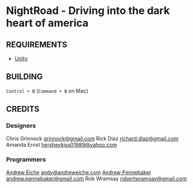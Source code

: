 # NightRoad - Driving into the dark heart of america

## REQUIREMENTS

 - [Unity](http://unity3d.com/)

## BUILDING

`Control + B` (`Command + B` on Mac)

## CREDITS

### Designers

Chris Grinnock <grinnock@gmail.com>
Rick Diaz <richard.diaz@gmail.com>
Amanda Ernst <hersheykiss01989@yahoo.com>

### Programmers

[Andrew Eiche](andreweiche.com) <andy@andreweiche.com>
[Andrew Pennebaker](http://www.yellosoft.us/) <andrew.pennebaker@gmail.com>
Rob Wramsay <robertwramsay@gmail.com>